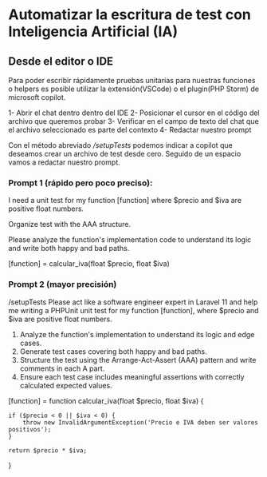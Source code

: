 # Automatizar la escritura de test con Inteligencia Artificial (IA)

## Desde el editor o IDE

Para poder escribir rápidamente pruebas unitarias para nuestras funciones o helpers es posible utilizar la extensión(VSCode) o el plugin(PHP Storm) de microsoft copilot.

1- Abrir el chat dentro dentro del IDE
2- Posicionar el cursor en el código del archivo que queremos probar
3- Verificar en el campo de texto del chat que el archivo seleccionado es parte del contexto
4- Redactar nuestro prompt

Con el método abreviado */setupTests* podemos indicar a copilot que deseamos crear un archivo de test desde cero. Seguido de un espacio vamos a redactar nuestro prompt.


### Prompt 1 (rápido pero poco preciso):

I need a unit test for my function [function] where $precio and $iva are positive float numbers.

Organize test with the AAA structure.

Please analyze the function's implementation code to understand its logic and write both happy and bad paths.

[function] = calcular_iva(float $precio, float $iva)


### Prompt 2 (mayor precisión)
/setupTests 
Please act like a software engineer expert in Laravel 11 and help me writing a PHPUnit unit test for my function [function], where $precio and $iva are positive float numbers.

1. Analyze the function's implementation to understand its logic and edge cases.
2. Generate test cases covering both happy and bad paths.
3. Structure the test using the Arrange-Act-Assert (AAA) pattern and write comments in each A part.
4. Ensure each test case includes meaningful assertions with correctly calculated expected values.

[function] = function calcular_iva(float $precio, float $iva)
{
    
    if ($precio < 0 || $iva < 0) {
        throw new InvalidArgumentException('Precio e IVA deben ser valores positivos');
    }
    
    return $precio * $iva;
}
